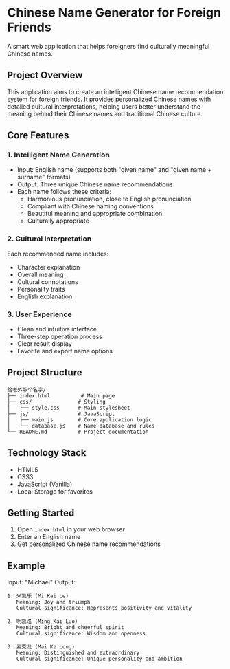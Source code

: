 # Chinese Name Generator for Foreign Friends

A smart web application that helps foreigners find culturally meaningful Chinese names.

## Project Overview

This application aims to create an intelligent Chinese name recommendation system for foreign friends. It provides personalized Chinese names with detailed cultural interpretations, helping users better understand the meaning behind their Chinese names and traditional Chinese culture.

## Core Features

### 1. Intelligent Name Generation
- Input: English name (supports both "given name" and "given name + surname" formats)
- Output: Three unique Chinese name recommendations
- Each name follows these criteria:
  - Harmonious pronunciation, close to English pronunciation
  - Compliant with Chinese naming conventions
  - Beautiful meaning and appropriate combination
  - Culturally appropriate

### 2. Cultural Interpretation
Each recommended name includes:
- Character explanation
- Overall meaning
- Cultural connotations
- Personality traits
- English explanation

### 3. User Experience
- Clean and intuitive interface
- Three-step operation process
- Clear result display
- Favorite and export name options

## Project Structure

```
给老外取个名字/
├── index.html          # Main page
├── css/               # Styling
│   └── style.css      # Main stylesheet
├── js/                # JavaScript
│   ├── main.js        # Core application logic
│   └── database.js    # Name database and rules
└── README.md          # Project documentation
```

## Technology Stack
- HTML5
- CSS3
- JavaScript (Vanilla)
- Local Storage for favorites

## Getting Started
1. Open `index.html` in your web browser
2. Enter an English name
3. Get personalized Chinese name recommendations

## Example
Input: "Michael"
Output:
```
1. 米凯乐 (Mi Kai Le)
   Meaning: Joy and triumph
   Cultural significance: Represents positivity and vitality

2. 明凯洛 (Ming Kai Luo)
   Meaning: Bright and cheerful spirit
   Cultural significance: Wisdom and openness

3. 麦克龙 (Mai Ke Long)
   Meaning: Distinguished and extraordinary
   Cultural significance: Unique personality and ambition
```

